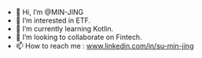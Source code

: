 - 👋 Hi, I’m @MIN-JING
- 👀 I’m interested in ETF.
- 🌱 I’m currently learning Kotlin.
- 💞️ I’m looking to collaborate on Fintech.
- 📫 How to reach me : www.linkedin.com/in/su-min-jing

<!---
MIN-JING/MIN-JING is a ✨ special ✨ repository because its `README.md` (this file) appears on your GitHub profile.
You can click the Preview link to take a look at your changes.
--->
